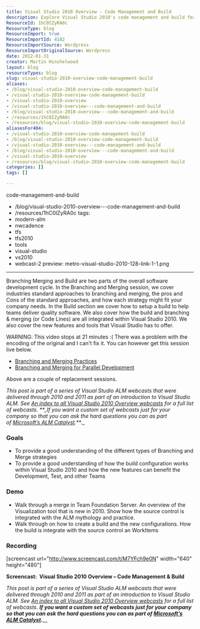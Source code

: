```yaml
---
title: Visual Studio 2010 Overview - Code Management and Build
description: Explore Visual Studio 2010's code management and build features. Learn effective branching strategies and enhance your team's software delivery process.
ResourceId: 1hC0IZyRA0c
ResourceType: blog
ResourceImport: true
ResourceImportId: 4182
ResourceImportSource: Wordpress
ResourceImportOriginalSource: Wordpress
date: 2012-01-31
creator: Martin Hinshelwood
layout: blog
resourceTypes: blog
slug: visual-studio-2010-overview-code-management-build
aliases:
- /blog/visual-studio-2010-overview-code-management-build
- /visual-studio-2010-overview-code-management-build
- /visual-studio-2010-overview
- /visual-studio-2010-overview---code-management-and-build
- /blog/visual-studio-2010-overview---code-management-and-build
- /resources/1hC0IZyRA0c
- /resources/blog/visual-studio-2010-overview-code-management-build
aliasesFor404:
- /visual-studio-2010-overview-code-management-build
- /blog/visual-studio-2010-overview-code-management-build
- /visual-studio-2010-overview---code-management-and-build
- /blog/visual-studio-2010-overview---code-management-and-build
- /visual-studio-2010-overview
- /resources/blog/visual-studio-2010-overview-code-management-build
categories: []
tags: []

---
```

code-management-and-build

- /blog/visual-studio-2010-overview---code-management-and-build
- /resources/1hC0IZyRA0c
  tags:
- modern-alm
- nwcadence
- tfs
- tfs2010
- tools
- visual-studio
- vs2010
- webcast-2
  preview: metro-visual-studio-2010-128-link-1-1.png

---

Branching Merging and Build are two parts of the overall software development cycle. In the Branching and Merging session, we cover industries standard approaches to branching and merging, the pros and Cons of the standard approaches, and how each strategy might fit your company needs. In the Build section we cover how to setup a build to help teams deliver quality software. We also cover how the build and branching & merging (or Code Lines) are all integrated within Visual Studio 2010. We also cover the new features and tools that Visual Studio has to offer.

WARNING: This video stops at 21 minutes :( There was a problem with the encoding of the original and I can't fix it. You can however get this session live below.

- [Branching and Merging Practices](http://channel9.msdn.com/Events/TechEd/NorthAmerica/2010/DPR303)
- [Branching and Merging for Parallel Development](http://channel9.msdn.com/Events/TechEd/NorthAmerica/2011/DEV306)

Above are a couple of replacement sessions.

_This post is part of a series of Visual Studio ALM webcasts that were delivered through 2010 and 2011 as part of an introduction to Visual Studio ALM. See [An index to all Visual Studio 2010 Overview webcasts](http://blog.hinshelwood.com/an-index-to-all-visual-studio-2010-overview-sessions/) for a full list of webcasts. \*\*\_If you want a custom set of webcasts just for your company so that you can ask the hard questions you can as part of [Microsoft’s ALM Catalyst](http://sharepoint.microsoft.com/almcatalyst/Pages/partnerdetails.aspx?PartnerID=2)._\*\*.\_

### Goals

- To provide a good understanding of the different types of Branching and Merge strategies
- To provide a good understanding of how the build configuration works within Visual Studio 2010 and how the new features can benefit the Development, Test, and other Teams

### Demo

- Walk through a merge in Team Foundation Server. An overview of the Visualization tool that is new in 2010. Show how the source control is integrated with the ALM mythology and practice.
- Walk through on how to create a build and the new configurations. How the build is integrate with the source control an WorkItems

### Recording

\[screencast url="http://www.screencast.com/t/M7YFch9e0N" width="640" height="480"\]

**Screencast:  Visual Studio 2010 Overview – Code Management & Build**

_This post is part of a series of Visual Studio ALM webcasts that were delivered through 2010 and 2011 as part of an introduction to Visual Studio ALM. See [An index to all Visual Studio 2010 Overview webcasts](http://blog.hinshelwood.com/an-index-to-all-visual-studio-2010-overview-sessions/) for a full list of webcasts_. **_If you want a custom set of webcasts just for your company so that you can ask the hard questions you can as part of [Microsoft’s ALM Catalyst](http://sharepoint.microsoft.com/almcatalyst/Pages/partnerdetails.aspx?PartnerID=2)._**\_\_
